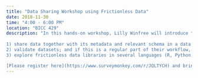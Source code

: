 ```yaml
---
title: "Data Sharing Workshop using Frictionless Data"
date: 2018-11-30
time: "4:00 - 6:00 PM"
location: "BICC 429"
description: "In this hands-on workshop, Lilly Winfree will introduce the Frictionless Data for Reproducible Research project, focusing on open source tooling that basic science researchers and bioinformaticians can implement into their data workflows to improve data quality and reproducibility. We will use data examples to learn how to:
 
1) share data together with its metadata and relevant schema in a data package;
2) validate datasets; and if this is a regular part of their workflow, how to automatically do so every time a dataset is updated.
3) explore frictionless data libraries in several languages (R, Python, Javascript, etc). 

[Please register here](https://www.surveymonkey.com/r/JQLTYCH) and bring a laptop, and a dataset. Beginners Welcome!."
---
```

